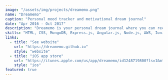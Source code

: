 ```yaml
---
image: "/assets/img/projects/dreamemo.png"
name: "Dreamemo"
caption: "Personal mood tracker and motivational dream journal"
date: "Apr 2016 - Oct 2017"
description: "Dreamemo is your personal dream journal where you can record daily entries about your dreams, feelings, and moods. Also equipped with beautiful backgrounds, soothing ambient sounds, and daily inspiring quotes, Dreamemo is your perfect helper in motivating you every day and helping you relax amid your stressful schedule. You can wake up to the beautiful waves of water caressing the shore or warm yourself up at the toasty fireplace."
skills: "HTML, CSS, MongoDB, Express.js, Angular.js, Node.js, AWS, Ionic"
links:
  - title: "See website"
    url: "https://dreamemo.github.io"
    style: "website"
  - title: "iOS app store"
    url: "https://itunes.apple.com/us/app/dreamemo/id1248719800?ls=1&mt=8"
    style: "ios"
featured: true
---
```

